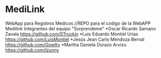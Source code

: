 # MediLink
 WebApp para Registros Medicos
//REPO para el codigo de la WebAPP Medilink
Integrantes del equipo "Sorprendeme"
*Oscar Ricardo Samano Zavala        https://github.com/STruckin
*Luis Eduardo Montiel Urías         https://github.com/LuisMontiel
*Jesús Jean Carlo Mendoza Bernal    https://github.com/Gowtty
*Martha Daniela Durazo Arvizu       https://github.com/Izunny